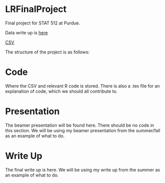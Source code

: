 # LRFinalProject
Final project for STAT 512 at Purdue. 

Data write up is [here](https://vincentarelbundock.github.io/Rdatasets/doc/carData/Salaries.html)

[CSV](https://vincentarelbundock.github.io/Rdatasets/csv/carData/Salaries.csv)

The structure of the project is as follows:

# Code

Where the CSV and relevant R code is stored. There is also a .tex file for an explanation of code, which we should all contribute to. 

# Presentation

The beamer presentation will be found here. There should be no code in this section. We will be using my beamer presentation from the summer/fall as an example of what to do.

# Write Up

The final write up is here. We will be using my write up from the summer as an example of what to do. 
